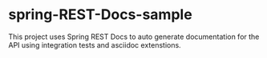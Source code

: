 # spring-REST-Docs-sample

This project uses Spring REST Docs to auto generate documentation for the API using integration tests and asciidoc extenstions.
